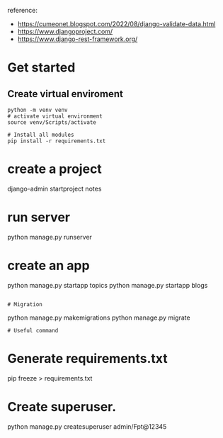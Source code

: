 reference:
- https://cumeonet.blogspot.com/2022/08/django-validate-data.html
- https://www.djangoproject.com/
- https://www.django-rest-framework.org/

# Get started
## Create virtual enviroment
```
python -m venv venv
# activate virtual environment
source venv/Scripts/activate

# Install all modules
pip install -r requirements.txt
```

# create a project
django-admin startproject notes
# run server
python manage.py runserver
# create an app
python manage.py startapp topics
python manage.py startapp blogs
```

# Migration
```
python manage.py makemigrations
python manage.py migrate
```
# Useful command
```
# Generate requirements.txt
pip freeze > requirements.txt

# Create superuser.
python manage.py createsuperuser
admin/Fpt@12345
```